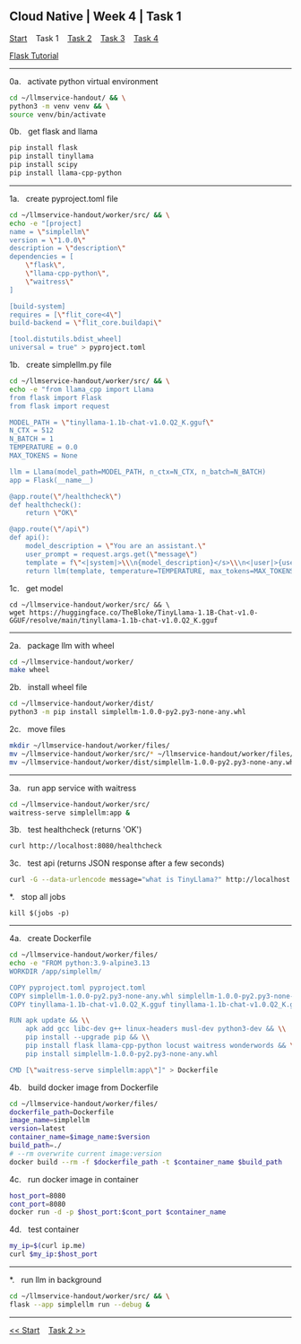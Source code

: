 ## Cloud Native | Week 4 | Task 1

[Start](https://github.com/AFC-AI2C-Cohort-04/coleman-code/blob/main/cloud_native/week_4/start.md)    Task 1    [Task 2](https://github.com/AFC-AI2C-Cohort-04/coleman-code/blob/main/cloud_native/week_4/task_2.md)    [Task 3](https://github.com/AFC-AI2C-Cohort-04/coleman-code/blob/main/cloud_native/week_4/task_3.md)    [Task 4](https://github.com/AFC-AI2C-Cohort-04/coleman-code/blob/main/cloud_native/week_4/task_4.md)

[Flask Tutorial](https://github.com/AFC-AI2C-Cohort-04/coleman-code/blob/main/tutorials/flask.md)

---

0a.   activate python virtual environment
``` bash
cd ~/llmservice-handout/ && \
python3 -m venv venv && \
source venv/bin/activate
```

0b.   get flask and llama
``` bash
pip install flask
pip install tinyllama
pip install scipy
pip install llama-cpp-python
```

---

1a.   create pyproject.toml file
``` bash
cd ~/llmservice-handout/worker/src/ && \
echo -e "[project]
name = \"simplellm\"
version = \"1.0.0\"
description = \"description\"
dependencies = [
    \"flask\",
    \"llama-cpp-python\",
    \"waitress\"
]

[build-system]
requires = [\"flit_core<4\"]
build-backend = \"flit_core.buildapi\"

[tool.distutils.bdist_wheel]
universal = true" > pyproject.toml
```

1b.   create simplellm.py file
``` bash
cd ~/llmservice-handout/worker/src/ && \
echo -e "from llama_cpp import Llama
from flask import Flask
from flask import request

MODEL_PATH = \"tinyllama-1.1b-chat-v1.0.Q2_K.gguf\"
N_CTX = 512
N_BATCH = 1
TEMPERATURE = 0.0
MAX_TOKENS = None

llm = Llama(model_path=MODEL_PATH, n_ctx=N_CTX, n_batch=N_BATCH)
app = Flask(__name__)

@app.route(\"/healthcheck\")
def healthcheck():
    return \"OK\"

@app.route(\"/api\")
def api():
    model_description = \"You are an assistant.\"
    user_prompt = request.args.get(\"message\")
    template = f\"<|system|>\\\n{model_description}</s>\\\n<|user|>{user_prompt}</s><|assistant|>\"
    return llm(template, temperature=TEMPERATURE, max_tokens=MAX_TOKENS)" > simplellm.py
```

1c.   get model
```
cd ~/llmservice-handout/worker/src/ && \
wget https://huggingface.co/TheBloke/TinyLlama-1.1B-Chat-v1.0-GGUF/resolve/main/tinyllama-1.1b-chat-v1.0.Q2_K.gguf
```

---

2a.   package llm with wheel
``` bash
cd ~/llmservice-handout/worker/
make wheel
```

2b.   install wheel file
``` bash
cd ~/llmservice-handout/worker/dist/
python3 -m pip install simplellm-1.0.0-py2.py3-none-any.whl
```

2c.   move files
``` bash
mkdir ~/llmservice-handout/worker/files/
mv ~/llmservice-handout/worker/src/* ~/llmservice-handout/worker/files/
mv ~/llmservice-handout/worker/dist/simplellm-1.0.0-py2.py3-none-any.whl ~/llmservice-handout/worker/files/simplellm-1.0.0-py2.py3-none-any.whl
```

---

3a.   run app service with waitress
``` bash
cd ~/llmservice-handout/worker/src/
waitress-serve simplellm:app &
```

3b.   test healthcheck (returns 'OK')
``` bash
curl http://localhost:8080/healthcheck
```

3c.   test api (returns JSON response after a few seconds)
``` bash
curl -G --data-urlencode message="what is TinyLlama?" http://localhost:8080/api
```

*.   stop all jobs
```
kill $(jobs -p)
```

---

4a.   create Dockerfile
``` bash
cd ~/llmservice-handout/worker/files/
echo -e "FROM python:3.9-alpine3.13
WORKDIR /app/simplellm/

COPY pyproject.toml pyproject.toml
COPY simplellm-1.0.0-py2.py3-none-any.whl simplellm-1.0.0-py2.py3-none-any.whl
COPY tinyllama-1.1b-chat-v1.0.Q2_K.gguf tinyllama-1.1b-chat-v1.0.Q2_K.gguf

RUN apk update && \\
    apk add gcc libc-dev g++ linux-headers musl-dev python3-dev && \\
    pip install --upgrade pip && \\
    pip install flask llama-cpp-python locust waitress wonderwords && \\
    pip install simplellm-1.0.0-py2.py3-none-any.whl

CMD [\"waitress-serve simplellm:app\"]" > Dockerfile
```

4b.   build docker image from Dockerfile
``` bash
cd ~/llmservice-handout/worker/files/
dockerfile_path=Dockerfile
image_name=simplellm
version=latest
container_name=$image_name:$version
build_path=./
# --rm overwrite current image:version
docker build --rm -f $dockerfile_path -t $container_name $build_path
```

4c.   run docker image in container
``` bash
host_port=8080
cont_port=8080
docker run -d -p $host_port:$cont_port $container_name
```

4d.   test container
``` bash
my_ip=$(curl ip.me)
curl $my_ip:$host_port
```

---

*.   run llm in background
``` bash
cd ~/llmservice-handout/worker/src/ && \
flask --app simplellm run --debug &
```

---

[<< Start](https://github.com/AFC-AI2C-Cohort-04/coleman-code/blob/main/cloud_native/week_4/start.md)    [Task 2 >>](https://github.com/AFC-AI2C-Cohort-04/coleman-code/blob/main/cloud_native/week_4/task_2.md)
